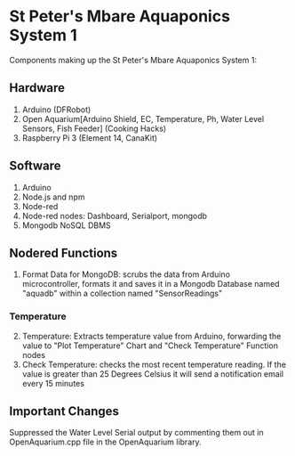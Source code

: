 # St Peter's Mbare Aquaponics System 1

Components making up the St Peter's Mbare Aquaponics System 1:

## Hardware
1. Arduino (DFRobot)
2. Open Aquarium[Arduino Shield, EC, Temperature, Ph, Water Level Sensors, Fish Feeder] (Cooking Hacks)
3. Raspberry Pi 3 (Element 14, CanaKit)

## Software
1. Arduino
2. Node.js and npm
3. Node-red
4. Node-red nodes: Dashboard, Serialport, mongodb
5. Mongodb NoSQL DBMS

## Nodered Functions
1. Format Data for MongoDB: scrubs the data from Arduino microcontroller, formats it and saves it in a Mongodb Database named "aquadb" within a collection named "SensorReadings"

### Temperature

2. Temperature: Extracts temperature value from Arduino, forwarding the value to "Plot Temperature" Chart and "Check Temperature" Function nodes
3. Check Temperature: checks the most recent temperature reading. If the value is greater than 25 Degrees Celsius it will send a notification email every 15 minutes

## Important Changes
Suppressed the Water Level Serial output by commenting them out in OpenAquarium.cpp file in the OpenAquarium library.

